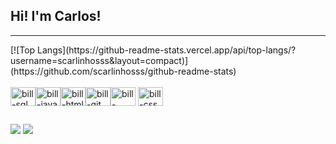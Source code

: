 ## Hi! I'm Carlos!
<hr>
[![Top Langs](https://github-readme-stats.vercel.app/api/top-langs/?username=scarlinhosss&layout=compact)](https://github.com/scarlinhosss/github-readme-stats)

<div style="display: inline_block"><br>
    <img align="center" alt="bill-sql" height="30" width="40" src="https://cdn.jsdelivr.net/gh/devicons/devicon/icons/mysql/mysql-original.svg"><img align="center" alt="bill-java" height="30" width="40" src="https://cdn.jsdelivr.net/gh/devicons/devicon/icons/java/java-original.svg"><img align="center" alt="bill-html" height="30" width="40" src="https://cdn.jsdelivr.net/gh/devicons/devicon/icons/html5/html5-original.svg"><img align="center" alt="bill-git" height="30" width="40" src="https://cdn.jsdelivr.net/gh/devicons/devicon/icons/git/git-original.svg"><img align="center" alt="bill-github" height="30" width="40" src="https://cdn.jsdelivr.net/gh/devicons/devicon/icons/github/github-original.svg"> <img align="center" alt="bill-css" height="30" width="40" src="https://cdn.jsdelivr.net/gh/devicons/devicon/icons/css3/css3-original.svg">
    
##
    
<div>
    <a href="mailto:carlosmatiellisantos@gmail.com"><img src="https://img.shields.io/badge/Gmail-D14836?style=for-the-badge&logo=gmail&logoColor=white" target="_blank"></a> <a href="https://www.linkedin.com/in/carlos-matielli-286348215/" target="_blank"><img src="https://img.shields.io/badge/LinkedIn-0077B5?style=for-the-badge&logo=linkedin&logoColor=white" target="_blank"></a> 
   </div>
